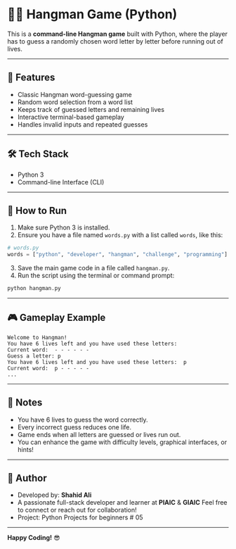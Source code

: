 
# 👨‍🎓 Hangman Game (Python)

This is a **command-line Hangman game** built with Python, where the player has to guess a randomly chosen word letter by letter before running out of lives.

---

## 🎯 Features

- Classic Hangman word-guessing game
- Random word selection from a word list
- Keeps track of guessed letters and remaining lives
- Interactive terminal-based gameplay
- Handles invalid inputs and repeated guesses

---

## 🛠 Tech Stack

- Python 3
- Command-line Interface (CLI)

---

## 🚀 How to Run

1. Make sure Python 3 is installed.
2. Ensure you have a file named `words.py` with a list called `words`, like this:

```python
# words.py
words = ["python", "developer", "hangman", "challenge", "programming"]
```

3. Save the main game code in a file called `hangman.py`.
4. Run the script using the terminal or command prompt:

```bash
python hangman.py
```

---

## 🎮 Gameplay Example

```
Welcome to Hangman!
You have 6 lives left and you have used these letters:  
Current word:  - - - - - -
Guess a letter: p
You have 6 lives left and you have used these letters:  p
Current word:  p - - - - -
...
```

---

## 📝 Notes

- You have 6 lives to guess the word correctly.
- Every incorrect guess reduces one life.
- Game ends when all letters are guessed or lives run out.
- You can enhance the game with difficulty levels, graphical interfaces, or hints!

---

## 👤 Author

- Developed by: **Shahid Ali**
- A passionate full-stack developer and learner at **PIAIC** & **GIAIC**
  Feel free to connect or reach out for collaboration!
- Project: Python Projects for beginners # 05

---


**Happy Coding!** 😎
